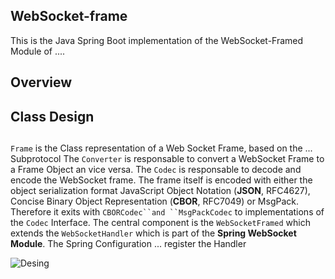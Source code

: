 ## WebSocket-frame 

This is the Java Spring Boot implementation of the WebSocket-Framed Module of .... 

## Overview  



## Class Design 


## 

```Frame``` is the Class representation of a Web Socket Frame, based on the ... Subprotocol  The ```Converter``` is responsable to convert a WebSocket Frame to a Frame Object an vice versa. The ```Codec``` is responsable to decode and encode the WebSocket frame. The frame itself is encoded with either the object serialization format JavaScript Object Notation (**JSON**, RFC4627), Concise Binary Object Representation (**CBOR**, RFC7049) or MsgPack. Therefore it exits with ```CBORCodec``and ``MsgPackCodec``` to implementations of the ```Codec``` Interface. The central component is the ```WebSocketFramed``` which extends the ```WebSocketHandler``` which is part of the **Spring WebSocket Module**. The Spring Configuration ... register the Handler


![Desing](web_socket_framed.jpg)